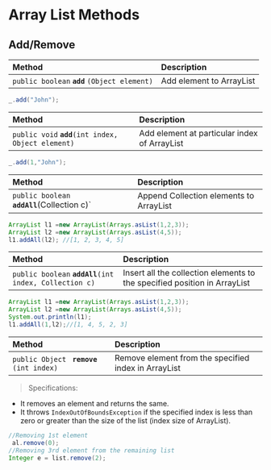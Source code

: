 # Array List Methods

## Add/Remove

| Method                                        | Description              |
| :-------------------------------------------- | :----------------------- |
| `public boolean` **`add`** `(Object element)` | Add element to ArrayList |

```java
_.add("John");
```

| Method                                               | Description                                  |
| :--------------------------------------------------- | :------------------------------------------- |
| `public void` **`add`**`(int index, Object element)` | Add element at particular index of ArrayList |

```java
_.add(1,"John");
```

| Method                                       | Description                             |
| :------------------------------------------- | :-------------------------------------- |
| `public boolean` **`addAll`**(Collection c)` | Append Collection elements to ArrayList |

```java
ArrayList l1 =new ArrayList(Arrays.asList(1,2,3));
ArrayList l2 =new ArrayList(Arrays.asList(4,5));
l1.addAll(l2); //[1, 2, 3, 4, 5]
```

| Method                                                   | Description                                                               |
| :------------------------------------------------------- | :------------------------------------------------------------------------ |
| `public boolean` **`addAll`**`(int index, Collection c)` | Insert all the collection elements to the specified position in ArrayList |

```java
ArrayList l1 =new ArrayList(Arrays.asList(1,2,3));
ArrayList l2 =new ArrayList(Arrays.asList(4,5));
System.out.println(l1);
l1.addAll(1,l2);//[1, 4, 5, 2, 3]
```

| Method                                      | Description                                          |
| :------------------------------------------ | :--------------------------------------------------- |
| `public Object ` **`remove`** `(int index)` | Remove element from the specified index in ArrayList |

> Specifications:

-  It removes an element and returns the same.
-  It throws `IndexOutOfBoundsException` if the specified index is less than
   zero or greater than the size of the list (index size of ArrayList).

```java
//Removing 1st element
 al.remove(0);
//Removing 3rd element from the remaining list
Integer e = list.remove(2);
```

